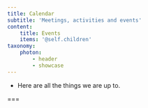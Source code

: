 ```yaml
---
title: Calendar
subtitle: 'Meetings, activities and events'
content:
    title: Events
    items: '@self.children'
taxonomy:
    photon:
        - header
        - showcase
---
```


- Here are all the things we are up to.

===
